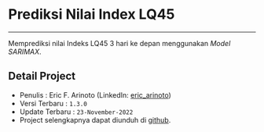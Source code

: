 # Prediksi Nilai Index LQ45
---
Memprediksi nilai Indeks LQ45 3 hari ke depan menggunakan _Model SARIMAX_.

## Detail Project

* Penulis : Eric F. Arinoto (LinkedIn: [eric_arinoto](https://www.linkedin.com/in/ericarinoto/))
* Versi Terbaru : `1.3.0`
* Update Terbaru : `23-November-2022`
* Project selengkapnya dapat diunduh di [github](https://github.com/ercainz/lq45_prediction).
